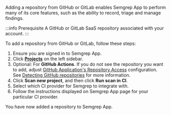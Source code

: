 Adding a repository from GitHub or GitLab enables Semgrep App to perform many of its core features, such as the ability to record, triage and manage findings.

:::info Prerequisite
A GitHub or GitLab SaaS repository associated with your account.
:::

To add a repository from GitHub or GitLab, follow these steps:

1. Ensure you are signed in to Semgrep App.
2. Click **[Projects](https://semgrep.dev/orgs/-/projects)** on the left sidebar.
3. Optional: For **GitHub Actions**. If you do not see the repository you want to add, adjust [GitHub Application's Repository Access](https://github.com/settings/installations) configuration. See [Detecting GitHub repositories](#detecting-github-repositories) for more information.
4. Click **Scan new project**, and then click **Run scan in CI**.
5. Select which CI provider for Semgrep to integrate with.
6. Follow the instructions displayed on Semgrep App page for your particular CI provider.

You have now added a repository to Semgrep App.
